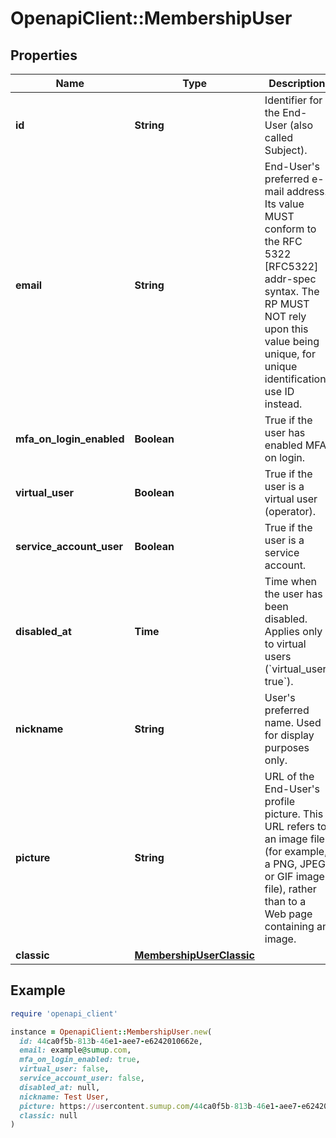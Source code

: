 # OpenapiClient::MembershipUser

## Properties

| Name | Type | Description | Notes |
| ---- | ---- | ----------- | ----- |
| **id** | **String** | Identifier for the End-User (also called Subject). |  |
| **email** | **String** | End-User&#39;s preferred e-mail address. Its value MUST conform to the RFC 5322 [RFC5322] addr-spec syntax. The RP MUST NOT rely upon this value being unique, for unique identification use ID instead. |  |
| **mfa_on_login_enabled** | **Boolean** | True if the user has enabled MFA on login. |  |
| **virtual_user** | **Boolean** | True if the user is a virtual user (operator). |  |
| **service_account_user** | **Boolean** | True if the user is a service account. |  |
| **disabled_at** | **Time** | Time when the user has been disabled. Applies only to virtual users (&#x60;virtual_user: true&#x60;). | [optional] |
| **nickname** | **String** | User&#39;s preferred name. Used for display purposes only. | [optional] |
| **picture** | **String** | URL of the End-User&#39;s profile picture. This URL refers to an image file (for example, a PNG, JPEG, or GIF image file), rather than to a Web page containing an image. | [optional] |
| **classic** | [**MembershipUserClassic**](MembershipUserClassic.md) |  | [optional] |

## Example

```ruby
require 'openapi_client'

instance = OpenapiClient::MembershipUser.new(
  id: 44ca0f5b-813b-46e1-aee7-e6242010662e,
  email: example@sumup.com,
  mfa_on_login_enabled: true,
  virtual_user: false,
  service_account_user: false,
  disabled_at: null,
  nickname: Test User,
  picture: https://usercontent.sumup.com/44ca0f5b-813b-46e1-aee7-e6242010662e.png,
  classic: null
)
```

